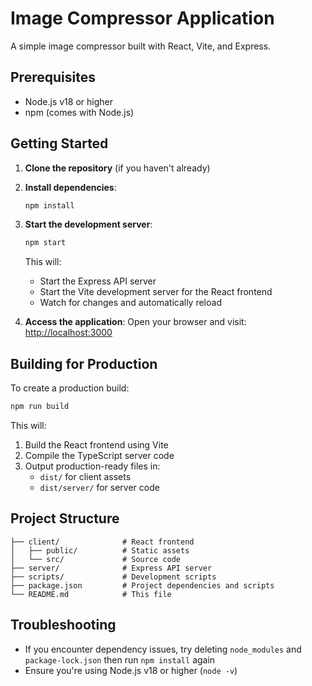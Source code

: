 # Image Compressor Application

A simple image compressor built with React, Vite, and Express.

## Prerequisites
- Node.js v18 or higher
- npm (comes with Node.js)

## Getting Started

1. **Clone the repository** (if you haven't already)
2. **Install dependencies**:
   ```bash
   npm install
   ```
3. **Start the development server**:
   ```bash
   npm start
   ```
   This will:
   - Start the Express API server
   - Start the Vite development server for the React frontend
   - Watch for changes and automatically reload

4. **Access the application**:
   Open your browser and visit: [http://localhost:3000](http://localhost:3000)

## Building for Production

To create a production build:
```bash
npm run build
```

This will:
1. Build the React frontend using Vite
2. Compile the TypeScript server code
3. Output production-ready files in:
   - `dist/` for client assets
   - `dist/server/` for server code

## Project Structure

```
├── client/              # React frontend
│   ├── public/          # Static assets
│   └── src/             # Source code
├── server/              # Express API server
├── scripts/             # Development scripts
├── package.json         # Project dependencies and scripts
└── README.md            # This file
```

## Troubleshooting

- If you encounter dependency issues, try deleting `node_modules` and `package-lock.json` then run `npm install` again
- Ensure you're using Node.js v18 or higher (`node -v`)
